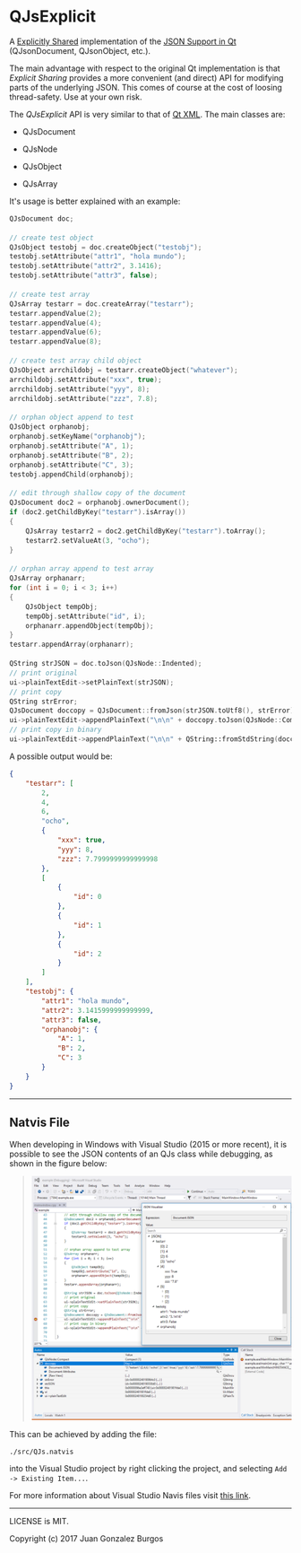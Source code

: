 
# QJsExplicit

A [Explicitly Shared](http://doc.qt.io/qt-5/qshareddatapointer.html#implicit-vs-explicit-sharing) implementation of the [JSON Support in Qt](http://doc.qt.io/qt-5/json.html) (QJsonDocument, QJsonObject, etc.).

The main advantage with respect to the original Qt implementation is that *Explicit Sharing* provides a more convenient (and direct) API for modifying parts of the underlying JSON. This comes of course at the cost of loosing thread-safety. Use at your own risk.

The *QJsExplicit* API is very similar to that of [Qt XML](http://doc.qt.io/qt-5/qtxml-module.html). The main classes are:

* QJsDocument

* QJsNode

* QJsObject

* QJsArray

It's usage is better explained with an example:

```c++
QJsDocument doc;

// create test object
QJsObject testobj = doc.createObject("testobj");
testobj.setAttribute("attr1", "hola mundo");
testobj.setAttribute("attr2", 3.1416);
testobj.setAttribute("attr3", false);

// create test array
QJsArray testarr = doc.createArray("testarr");
testarr.appendValue(2);
testarr.appendValue(4);
testarr.appendValue(6);
testarr.appendValue(8);

// create test array child object
QJsObject arrchildobj = testarr.createObject("whatever");
arrchildobj.setAttribute("xxx", true);
arrchildobj.setAttribute("yyy", 8);
arrchildobj.setAttribute("zzz", 7.8);

// orphan object append to test
QJsObject orphanobj;
orphanobj.setKeyName("orphanobj");
orphanobj.setAttribute("A", 1);
orphanobj.setAttribute("B", 2);
orphanobj.setAttribute("C", 3);
testobj.appendChild(orphanobj);

// edit through shallow copy of the document
QJsDocument doc2 = orphanobj.ownerDocument();
if (doc2.getChildByKey("testarr").isArray())
{
    QJsArray testarr2 = doc2.getChildByKey("testarr").toArray(); 
    testarr2.setValueAt(3, "ocho");                              
}                                                                

// orphan array append to test array
QJsArray orphanarr;
for (int i = 0; i < 3; i++)
{
    QJsObject tempObj;
    tempObj.setAttribute("id", i);
    orphanarr.appendObject(tempObj);
}
testarr.appendArray(orphanarr);

QString strJSON = doc.toJson(QJsNode::Indented);
// print original
ui->plainTextEdit->setPlainText(strJSON);
// print copy
QString strError;
QJsDocument doccopy = QJsDocument::fromJson(strJSON.toUtf8(), strError);
ui->plainTextEdit->appendPlainText("\n\n" + doccopy.toJson(QJsNode::Compact));
// print copy in binary
ui->plainTextEdit->appendPlainText("\n\n" + QString::fromStdString(doccopy.toBinaryData().toStdString()));
```

A possible output would be:

```json
{
    "testarr": [
        2,
        4,
        6,
        "ocho",
        {
            "xxx": true,
            "yyy": 8,
            "zzz": 7.7999999999999998
        },
        [
            {
                "id": 0
            },
            {
                "id": 1
            },
            {
                "id": 2
            }
        ]
    ],
    "testobj": {
        "attr1": "hola mundo",
        "attr2": 3.1415999999999999,
        "attr3": false,
        "orphanobj": {
            "A": 1,
            "B": 2,
            "C": 3
        }
    }
}
```

---

## Natvis File

When developing in Windows with Visual Studio (2015 or more recent), it is possible to see the JSON contents of an QJs class while debugging, as shown in the figure below:

> ![02natvis_ex01](./img/natvis_ex01.PNG)

This can be achieved by adding the file:

```
./src/QJs.natvis
```

into the Visual Studio project by right clicking the project,  and selecting ```Add -> Existing Item...```.

For more information about Visual Studio Navis files visit [this link](https://msdn.microsoft.com/en-us/library/jj620914.aspx).

---

LICENSE is MIT.

Copyright (c) 2017 Juan Gonzalez Burgos
